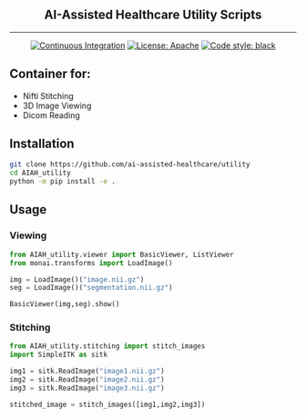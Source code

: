 <h2 align="center"> AI-Assisted Healthcare Utility Scripts </h2>

***

<div align="center">
<a href="https://github.com/ai-assisted-healthcare/utility/actions"><img alt="Continuous Integration" src="https://github.com/ai-assisted-healthcare/utility/actions/workflows/ci.yml/badge.svg"></a>
<a href="https://github.com/ai-assisted-healthcare/utility/blob/master/License.txt"><img alt="License: Apache" src="https://img.shields.io/badge/License-Apache_2.0-blue.svg"></a>  
<a href="https://github.com/psf/black"><img alt="Code style: black" src="https://img.shields.io/badge/code%20style-black-000000.svg"></a>
</div>

## Container for:
- Nifti Stitching
- 3D Image Viewing
- Dicom Reading

## Installation

```bash
git clone https://github.com/ai-assisted-healthcare/utility
cd AIAH_utility
python -m pip install -e .
```
## Usage

### Viewing
```python
from AIAH_utility.viewer import BasicViewer, ListViewer
from monai.transforms import LoadImage()

img = LoadImage()("image.nii.gz")
seg = LoadImage()("segmentation.nii.gz")

BasicViewer(img,seg).show()
```

### Stitching
```python
from AIAH_utility.stitching import stitch_images
import SimpleITK as sitk

img1 = sitk.ReadImage("image1.nii.gz")
img2 = sitk.ReadImage("image2.nii.gz")
img3 = sitk.ReadImage("image3.nii.gz")

stitched_image = stitch_images([img1,img2,img3])
```


